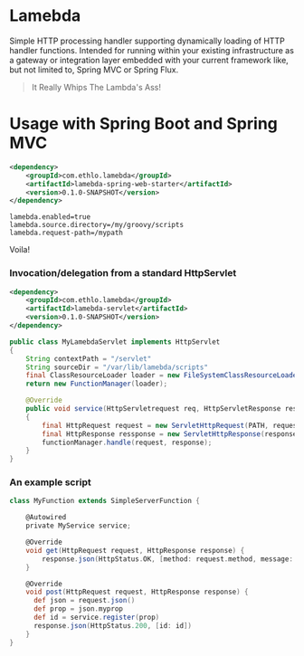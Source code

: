# Lamebda
Simple HTTP processing handler supporting dynamically loading of HTTP handler functions. Intended for running within your existing infrastructure as a gateway or integration layer embedded with your current framework like, but not limited to,  Spring MVC or Spring Flux.

> It Really Whips The Lambda's Ass!

# Usage with Spring Boot and Spring MVC

```xml
<dependency>
    <groupId>com.ethlo.lamebda</groupId>
    <artifactId>lamebda-spring-web-starter</artifactId>
    <version>0.1.0-SNAPSHOT</version>
</dependency>
```

```properties
lamebda.enabled=true
lamebda.source.directory=/my/groovy/scripts
lamebda.request-path=/mypath
```

Voila!

### Invocation/delegation from a standard HttpServlet

```xml
<dependency>
    <groupId>com.ethlo.lamebda</groupId>
    <artifactId>lamebda-servlet</artifactId>
    <version>0.1.0-SNAPSHOT</version>
</dependency>
```

```java
public class MyLamebdaServlet implements HttpServlet
{
    String contextPath = "/servlet"
    String sourceDir = "/var/lib/lamebda/scripts"
    final ClassResourceLoader loader = new FileSystemClassResourceLoader(f->f, sourceDir);
    return new FunctionManager(loader);

    @Override
    public void service(HttpServletrequest req, HttpServletResponse res)
    {
        final HttpRequest request = new ServletHttpRequest(PATH, request);
        final HttpResponse ressponse = new ServletHttpResponse(response);
        functionManager.handle(request, response);
    }
}
```

### An example script
```groovy
class MyFunction extends SimpleServerFunction {

    @Autowired
    private MyService service;

    @Override
    void get(HttpRequest request, HttpResponse response) {
        response.json(HttpStatus.OK, [method: request.method, message:'Hello world'])
    }

    @Override
    void post(HttpRequest request, HttpResponse response) {
      def json = request.json()
      def prop = json.myprop
      def id = service.register(prop)
      response.json(HttpStatus.200, [id: id])
    }
}
```
